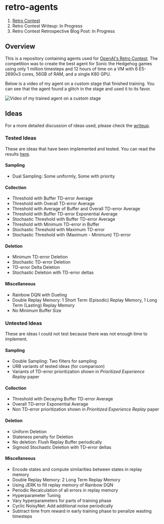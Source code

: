 # retro-agents

1. [Retro Contest](https://contest.openai.com/)
2. Retro Contest Writeup: In Progress
3. Retro Contest Retrospective Blog Post: In Progress



## Overview

This is a repository containing agents used for [OpenAI's Retro Contest](https://contest.openai.com/). The competition was to create the best agent for Sonic the Hedgehog games using only 1 million timesteps and 12 hours of time on a VM with 6 E5-2690v3 cores, 56GB of RAM, and a single K80 GPU.

Below is a video of my agent on a custom stage that finished training. You can see that the agent found a glitch in the stage and used it to its favor.

![Video of my trained agent on a custom stage](video.gif)



## Ideas

For a more detailed discussion of ideas used, please check the [writeup]().


### Tested Ideas

These are ideas that have been implemented and tested. You can read the results [here](/results/RESULTS.md).

#### Sampling

 * Dual Sampling: Some uniformly, Some with priority

#### Collection

 * Threshold with Buffer TD-error Average
 * Threshold with Overall TD-error Average
 * Threshold with Average of Buffer and Overall TD-error Average
 * Threshold with Buffer TD-error Exponential Average
 * Stochastic Threshold with Buffer TD-error Average
 * Threshold with Minimum TD-error in Buffer
 * Stochastic Threshold with Maximum TD-error
 * Stochastic Threshold with (Maximum - Minimum) TD-error

#### Deletion

 * Minimum TD-error Deletion
 * Stochastic TD-error Deletion
 * TD-error Delta Deletion
 * Stochastic Deletion with TD-error deltas

#### Miscellaneous

 * Rainbow DQN with Dueling
 * Double Replay Memory: 1 Short Term (Episodic) Replay Memory, 1 Long Term (Lasting) Replay Memory
 * No Minimum Buffer Size


### Untested Ideas

These are ideas I could not test because there was not enough time to implement.

#### Sampling

 * Double Sampling: Two filters for sampling
 * URB variants of tested ideas (for comparison)
 * Variants of TD-error prioritization shown in *Prioritized Experience Replay* paper

#### Collection

 * Threshold with Decaying Buffer TD-error Average
 * Overall TD-error Exponential Average
 * Non TD-error prioritization shown in *Prioritized Experience Replay* paper

#### Deletion

 * Uniform Deletion
 * Staleness penalty for Deletion
 * No deletion: Flush Replay Buffer periodically
 * Sigmoid Stochastic Deletion with TD-error deltas

#### Miscellaneous

 * Encode states and compute similarities between states in replay memory
 * Double Replay Memory: 2 Long Term Replay Memory
 * Using JERK to fill replay memory of Rainbow DQN
 * Periodic Recalculation of all errors in replay memory
 * Hyperparameter Tuning
 * Vary hyperparameters for parts of training phase
 * Cyclic NoisyNet: Add additional noise periodically
 * Subtract time from reward in early training phase to penalize wasting timesteps
